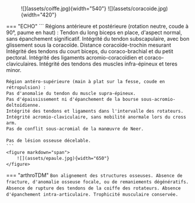 <figure markdown="span">
    ![](assets/coiffe.jpg){width="540"}  
    ![](assets/coracoide.jpg){width="420"}
</figure>

=== "ECHO"
    ```
    Régions antérieure et postérieure (rotation neutre, coude à 90°, paume en haut) :
    Tendon du long biceps en place, d'aspect normal, sans épanchement significatif.
    Intégrité du tendon subscapulaire, avec bon glissement sous la coracoïde.
    Distance coracoïde-trochin mesurant
    Intégrité des tendons du court biceps, du coraco-brachial et du petit pectoral.
    Intégrité des ligaments acromio-coracoïdien et coraco-claviculaires.
    Intégrité des tendons des muscles infra-épineux et teres minor.

    Région antéro-supérieure (main à plat sur la fesse, coude en rétropulsion) :
    Pas d'anomalie du tendon du muscle supra-épineux.
    Pas d'épaississement ni d'épanchement de la bourse sous-acromio-deltoïdienne.
    Intégrité des tendons et ligaments dans l'intervalle des rotateurs.
    Intégrité acromio-claviculaire, sans mobilité anormale lors du cross arm.
    Pas de conflit sous-acromial de la manœuvre de Neer.

    Pas de lésion osseuse décelable.
    ```
    <figure markdown="span">
        ![](assets/epaule.jpg){width="650"}
    </figure>

=== "arthroTDM"
    ```
    Bon alignement des structures osseuses.
    Absence de fracture, d'anomalie osseuse focale, ou de remaniements dégénératifs.
    Absence de rupture des tendons de la coiffe des rotateurs.
    Absence d'épanchement intra-articulaire.
    Trophicité musculaire conservée.
    ```